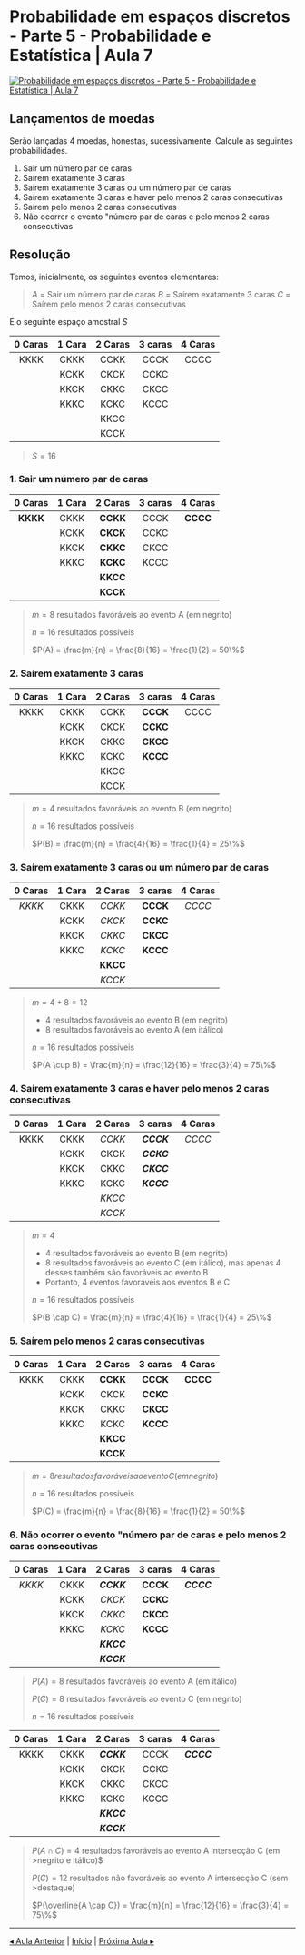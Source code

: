 # Probabilidade em espaços discretos - Parte 5 - Probabilidade e Estatística | Aula 7

[![Probabilidade em espaços discretos - Parte 5 - Probabilidade e Estatística | Aula 7](https://img.youtube.com/vi/OKjhP3cxOhk/0.jpg)](https://www.youtube.com/watch?v=OKjhP3cxOhk)

## Lançamentos de moedas

Serão lançadas 4 moedas, honestas, sucessivamente. Calcule as seguintes probabilidades.

1. Sair um número par de caras
2. Saírem exatamente 3 caras
3. Saírem exatamente 3 caras ou um número par de caras
4. Saírem exatamente 3 caras e haver pelo menos 2 caras consecutivas
5. Saírem pelo menos 2 caras consecutivas
6. Não ocorrer o evento "número par de caras e pelo menos 2 caras consecutivas

## Resolução

Temos, inicialmente, os seguintes eventos elementares:

>$A$ = Sair um número par de caras
>$B$ = Saírem exatamente 3 caras
>$C$ = Saírem pelo menos 2 caras consecutivas

E o seguinte espaço amostral $S$

| 0 Caras | 1 Cara | 2 Caras | 3 caras | 4 Caras |
| :-----: | :----: | :-----: | :-----: | :-----: |
|  KKKK   |  CKKK  |  CCKK   |  CCCK   |  CCCC   |
|         |  KCKK  |  CKCK   |  CCKC   |         |
|         |  KKCK  |  CKKC   |  CKCC   |         |
|         |  KKKC  |  KCKC   |  KCCC   |         |
|         |        |  KKCC   |         |         |
|         |        |  KCCK   |         |         |

>$S = 16$

### 1. Sair um número par de caras

| 0 Caras  | 1 Cara | 2 Caras  | 3 caras | 4 Caras  |
| :------: | :----: | :------: | :-----: | :------: |
| **KKKK** |  CKKK  | **CCKK** |  CCCK   | **CCCC** |
|          |  KCKK  | **CKCK** |  CCKC   |          |
|          |  KKCK  | **CKKC** |  CKCC   |          |
|          |  KKKC  | **KCKC** |  KCCC   |          |
|          |        | **KKCC** |         |          |
|          |        | **KCCK** |         |          |

>$m = 8$ resultados favoráveis ao evento A (em negrito)
>
>$n = 16$ resultados possíveis
>
>$P(A) = \frac{m}{n} = \frac{8}{16} = \frac{1}{2} = 50\%$

### 2. Saírem exatamente 3 caras

| 0 Caras | 1 Cara | 2 Caras | 3 caras  | 4 Caras |
| :-----: | :----: | :-----: | :------: | :-----: |
|  KKKK   |  CKKK  |  CCKK   | **CCCK** |  CCCC   |
|         |  KCKK  |  CKCK   | **CCKC** |         |
|         |  KKCK  |  CKKC   | **CKCC** |         |
|         |  KKKC  |  KCKC   | **KCCC** |         |
|         |        |  KKCC   |          |         |
|         |        |  KCCK   |          |         |

>$m = 4$ resultados favoráveis ao evento B (em negrito)
>
>$n = 16$ resultados possíveis
>
>$P(B) = \frac{m}{n} = \frac{4}{16} = \frac{1}{4} = 25\%$

### 3. Saírem exatamente 3 caras ou um número par de caras

| 0 Caras | 1 Cara | 2 Caras  | 3 caras  | 4 Caras |
| :-----: | :----: | :------: | :------: | :-----: |
| *KKKK*  |  CKKK  |  *CCKK*  | **CCCK** | *CCCC*  |
|         |  KCKK  |  *CKCK*  | **CCKC** |         |
|         |  KKCK  |  *CKKC*  | **CKCC** |         |
|         |  KKKC  |  *KCKC*  | **KCCC** |         |
|         |        | **KKCC** |          |         |
|         |        |  *KCCK*  |          |         |

>$m = 4 + 8 = 12$
>
>* 4 resultados favoráveis ao evento B (em negrito)
>* 8 resultados favoráveis ao evento A (em itálico)
>
>$n = 16$ resultados possíveis
>
>$P(A \cup B) = \frac{m}{n} = \frac{12}{16} = \frac{3}{4} = 75\%$

### 4. Saírem exatamente 3 caras e haver pelo menos 2 caras consecutivas

| 0 Caras | 1 Cara | 2 Caras |  3 caras   | 4 Caras |
| :-----: | :----: | :-----: | :--------: | :-----: |
|  KKKK   |  CKKK  | *CCKK*  | ***CCCK*** | *CCCC*  |
|         |  KCKK  |  CKCK   | ***CCKC*** |         |
|         |  KKCK  |  CKKC   | ***CKCC*** |         |
|         |  KKKC  |  KCKC   | ***KCCC*** |         |
|         |        | *KKCC*  |            |         |
|         |        | *KCCK*  |            |         |

>$m = 4$
>
>* 4 resultados favoráveis ao evento B (em negrito)
>* 8 resultados favoráveis ao evento C (em itálico), mas apenas 4 desses também são favoráveis ao evento B
>* Portanto, 4 eventos favoráveis aos eventos B e C
>
>$n = 16$ resultados possíveis
>
>$P(B \cap C) = \frac{m}{n} = \frac{4}{16} = \frac{1}{4} = 25\%$

### 5. Saírem pelo menos 2 caras consecutivas

| 0 Caras | 1 Cara | 2 Caras  | 3 caras  | 4 Caras  |
| :-----: | :----: | :------: | :------: | :------: |
|  KKKK   |  CKKK  | **CCKK** | **CCCK** | **CCCC** |
|         |  KCKK  |   CKCK   | **CCKC** |          |
|         |  KKCK  |   CKKC   | **CKCC** |          |
|         |  KKKC  |   KCKC   | **KCCC** |          |
|         |        | **KKCC** |          |          |
|         |        | **KCCK** |          |          |

>$m = 8 resultados favoráveis ao evento C (em negrito)$
>
>$n = 16$ resultados possíveis
>
>$P(C) = \frac{m}{n} = \frac{8}{16} = \frac{1}{2} = 50\%$

### 6. Não ocorrer o evento "número par de caras e pelo menos 2 caras consecutivas

| 0 Caras | 1 Cara |  2 Caras   | 3 caras  |  4 Caras   |
| :-----: | :----: | :--------: | :------: | :--------: |
| *KKKK*  |  CKKK  | ***CCKK*** | **CCCK** | ***CCCC*** |
|         |  KCKK  |   *CKCK*   | **CCKC** |            |
|         |  KKCK  |   *CKKC*   | **CKCC** |            |
|         |  KKKC  |   *KCKC*   | **KCCC** |            |
|         |        | ***KKCC*** |          |            |
|         |        | ***KCCK*** |          |            |

>$P(A) = 8$ resultados favoráveis ao evento A (em itálico)
>
>$P(C) = 8$ resultados favoráveis ao evento C (em negrito)
>
>$n = 16$ resultados possíveis

| 0 Caras | 1 Cara |  2 Caras   | 3 caras |  4 Caras   |
| :-----: | :----: | :--------: | :-----: | :--------: |
|  KKKK   |  CKKK  | ***CCKK*** |  CCCK   | ***CCCC*** |
|         |  KCKK  |    CKCK    |  CCKC   |            |
|         |  KKCK  |    CKKC    |  CKCC   |            |
|         |  KKKC  |    KCKC    |  KCCC   |            |
|         |        | ***KKCC*** |         |            |
|         |        | ***KCCK*** |         |            |

>$P(A \cap C) = 4$ resultados favoráveis ao evento A intersecção C (em >negrito e itálico)$
>
>$P(C) = 12$ resultados não favoráveis ao evento A intersecção C (sem >destaque)
>
>$P(\overline{A \cap C}) = \frac{m}{n} = \frac{12}{16} = \frac{3}{4} = 75\%$

---
[$\blacktriangleleft$ Aula Anterior](aula-06.md) | [Início](README.md) | [Próxima Aula $\blacktriangleright$](aula-08.md)